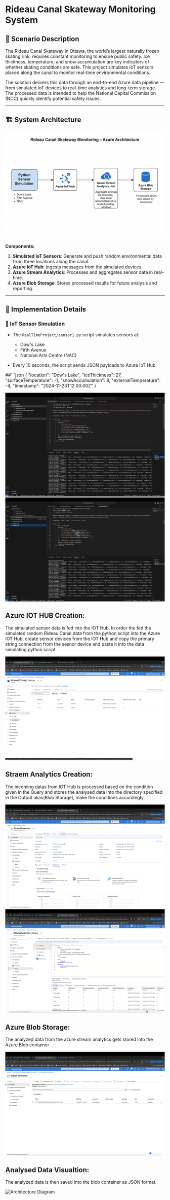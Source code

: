 # Rideau Canal Skateway Monitoring System

## 📘 Scenario Description

The Rideau Canal Skateway in Ottawa, the world’s largest naturally frozen skating rink, requires constant monitoring to ensure public safety. Ice thickness, temperature, and snow accumulation are key indicators of whether skating conditions are safe. This project simulates IoT sensors placed along the canal to monitor real-time environmental conditions.

The solution delivers this data through an end-to-end Azure data pipeline — from simulated IoT devices to real-time analytics and long-term storage. The processed data is intended to help the National Capital Commission (NCC) quickly identify potential safety issues.

---

## 🏗️ System Architecture

![Architecture Diagram](https://github.com/Saikarthick07/Rideau-Canal-Project---Real-time-Application/blob/main/Images/ArchitectureDiagram_RideauCanal.png)

**Components:**

1. **Simulated IoT Sensors**: Generate and push random environmental data from three locations along the canal.
2. **Azure IoT Hub**: Ingests messages from the simulated devices.
3. **Azure Stream Analytics**: Processes and aggregates sensor data in real-time.
4. **Azure Blob Storage**: Stores processed results for future analysis and reporting.

---

## 🔧 Implementation Details

### 📡 IoT Sensor Simulation

- The `RealTimeProject/sensor1.py` script simulates sensors at:
  - Dow's Lake
  - Fifth Avenue
  - National Arts Centre (NAC)

- Every 10 seconds, the script sends JSON payloads to Azure IoT Hub:

##```json
{
  "location": "Dow's Lake",
  "iceThickness": 27,
  "surfaceTemperature": -1,
  "snowAccumulation": 8,
  "externalTemperature": -4,
  "timestamp": "2024-11-23T12:00:00Z"
}

![Architecture Diagram](https://github.com/Saikarthick07/Rideau-Canal-Project---Real-time-Application/blob/main/Images/Sensor1%20gen.png)
![Architecture Diagram](https://github.com/Saikarthick07/Rideau-Canal-Project---Real-time-Application/blob/main/Images/sensor2%20gen.png)



## Azure IOT HUB Creation:

The simulated sensor data is fed into the IOT Hub. In order the fed the simulated random Rideau Canal data from the python script into the Azure IOT Hub, create  sensor devices from the IOT Hub and copy the primary string connection from the sesnor device and paste it into the data simulating python script.

![Architecture Diagram](https://github.com/Saikarthick07/Rideau-Canal-Project---Real-time-Application/blob/main/Images/Sensor12.png)

## Straem Analytics Creation:

The incoming datas from IOT Hub is processed based on the condition given in the Query and stores the analysed data into the directory specified in the Output alias(Blob Storage), make the conditions accordingly.

![Architecture Diagram](https://github.com/Saikarthick07/Rideau-Canal-Project---Real-time-Application/blob/main/Images/SAJ.png)
![Architecture Diagram](https://github.com/Saikarthick07/Rideau-Canal-Project---Real-time-Application/blob/main/Images/SAJ%20Query.png)


## Azure Blob Storage:

The analyzed data from the azure stream analytics gets stored into the Azure Blob container 

![Architecture Diagram](https://github.com/Saikarthick07/Rideau-Canal-Project---Real-time-Application/blob/main/Images/Analysed%20Data.png)

## Analysed Data Visualtion:

The analyzed data is then saved into the blob container as JSON format.

![Architecture Diagram]()









